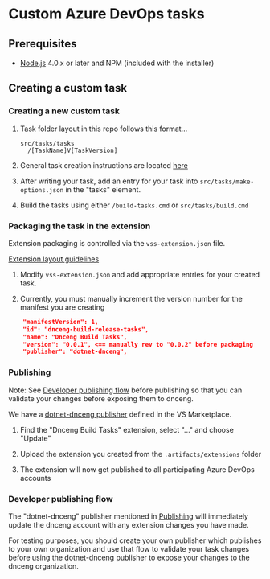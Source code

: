 # Custom Azure DevOps tasks

## Prerequisites

- [Node.js](http://nodejs.org) 4.0.x or later and NPM (included with the installer)

## Creating a custom task

### Creating a new custom task

1. Task folder layout in this repo follows this format...

    ```text
    src/tasks/tasks
      /[TaskName]V[TaskVersion]
    ```

2. General task creation instructions are located [here](https://docs.microsoft.com/en-us/azure/devops/extend/develop/add-build-task?view=vsts#step-1-create-the-custom-task)

3. After writing your task, add an entry for your task into `src/tasks/make-options.json` in the "tasks" element.

4. Build the tasks using either `/build-tasks.cmd` or `src/tasks/build.cmd`

### Packaging the task in the extension

Extension packaging is controlled via the `vss-extension.json` file.

[Extension layout guidelines](https://docs.microsoft.com/en-us/azure/devops/extend/develop/integrate-build-task?view=vsts#multiple-version-layout)

1. Modify `vss-extension.json` and add appropriate entries for your created task.

2. Currently, you must manually increment the version number for the manifest you are creating

```json
    "manifestVersion": 1,
    "id": "dnceng-build-release-tasks",
    "name": "Dnceng Build Tasks",
    "version": "0.0.1", <== manually rev to "0.0.2" before packaging
    "publisher": "dotnet-dnceng",
```

### Publishing

Note: See [Developer publishing flow](#developer-publishing-flow) before publishing so that you can validate your changes before exposing them to dnceng.

We have a [dotnet-dnceng publisher](https://marketplace.visualstudio.com/manage/publishers/dotnet-dnceng) defined in the VS Marketplace.

1. Find the "Dnceng Build Tasks" extension, select "..." and choose "Update"

2. Upload the extension you created from the `.artifacts/extensions` folder

3. The extension will now get published to all participating Azure DevOps accounts

### Developer publishing flow

The "dotnet-dnceng" publisher mentioned in [Publishing](#publishing) will immediately update the dnceng account with any extension changes you have made.

For testing purposes, you should create your own publisher which publishes to your own organization and use that flow to validate your task changes before using the dotnet-dnceng publisher to expose your changes to the dnceng organization.